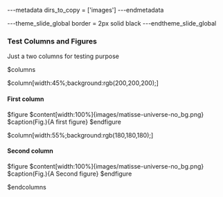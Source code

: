 ---metadata
dirs_to_copy = ['images']
---endmetadata

---theme_slide_global
border = 2px solid black
---endtheme_slide_global

### Test Columns and Figures

Just a two columns for testing purpose

$columns

$column[width:45%;background:rgb(200,200,200);]
#### First column

$figure
$content[width:100%]{images/matisse-universe-no_bg.png}
$caption(Fig.){A first figure}
$endfigure

$column[width:55%;background:rgb(180,180,180);]
#### Second column

$figure
$content[width:100%]{images/matisse-universe-no_bg.png}
$caption(Fig.){A Second figure}
$endfigure

$endcolumns
